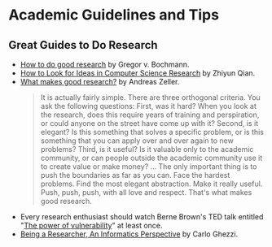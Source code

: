 # Academic Guidelines and Tips
## Great Guides to Do Research
+ [How to do good research](https://www.site.uottawa.ca/~bochmann/Projects/how-to-do-good-research/index.html) by Gregor v. Bochmann.
+ [How to Look for Ideas in Computer Science Research](https://medium.com/digital-diplomacy/how-to-look-for-ideas-in-computer-science-research-7a3fa6f4696f) by Zhiyun Qian.
+ [What makes good research?](https://andreas-zeller.info/2012/10/16/what-makes-good-research.html) by Andreas Zeller.
  > It is actually fairly simple. There are three orthogonal criteria. You ask the following questions: First, was it hard? When you look at the research, does this require years of training and perspiration, or could anyone on the street have come up with it? Second, is it elegant? Is this something that solves a specific problem, or is this something that you can apply over and over again to new problems? Third, is it useful? Is it valuable only to the academic community, or can people outside the academic community use it to create value or make money? ... 
  > The only important thing is to push the boundaries as far as you can. Face the hardest problems. Find the most elegant abstraction. Make it really useful. Push, push, push, with all love and respect. That's what makes good research.
+ Every research enthusiast should watch Berne Brown's TED talk entitled "[The power of vulnerability](https://www.ted.com/talks/brene_brown_the_power_of_vulnerability)" at least once.
+ [Being a Researcher, An Informatics Perspective](https://link.springer.com/book/10.1007/978-3-030-45157-8) by Carlo Ghezzi. 
